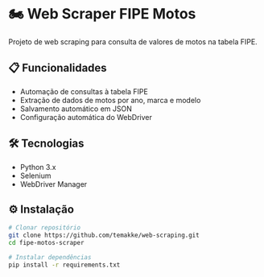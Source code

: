 # 🏍️ Web Scraper FIPE Motos

Projeto de web scraping para consulta de valores de motos na tabela FIPE.

## 📋 Funcionalidades
- Automação de consultas à tabela FIPE
- Extração de dados de motos por ano, marca e modelo
- Salvamento automático em JSON
- Configuração automática do WebDriver

## 🛠️ Tecnologias
- Python 3.x
- Selenium
- WebDriver Manager

## ⚙️ Instalação

```bash
# Clonar repositório
git clone https://github.com/temakke/web-scraping.git
cd fipe-motos-scraper

# Instalar dependências
pip install -r requirements.txt
